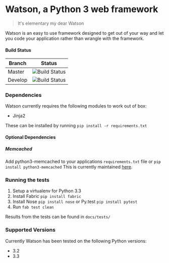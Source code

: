 # Watson, a Python 3 web framework

> It's elementary my dear Watson

Watson is an easy to use framework designed to get out of your way and let you code your application rather than wrangle with the framework.

#### Build Status

Branch | Status
------------ | -------------
Master | ![Build Status](https://api.travis-ci.org/simoncoulton/watson.png?branch=master)
Develop | ![Build Status](https://api.travis-ci.org/simoncoulton/watson.png?branch=develop)


### Dependencies

Watson currently requires the following modules to work out of box:

* Jinja2

These can be installed by running `pip install -r requirements.txt`

#### Optional Dependencies

##### Memcached

Add python3-memcached to your applications `requirements.txt` file or `pip install python3-memcached`
This is currently maintained [here][1].

### Running the tests

1. Setup a virtualenv for Python 3.3
2. Install Fabric `pip install fabric` 
3. Install Nose `pip install nose` or Py.test `pip install pytest`
4. Run `fab test clean`

Results from the tests can be found in `docs/tests/`

### Supported Versions
Currently Watson has been tested on the following Python versions:

* 3.2
* 3.3

[1]: http://pypi.python.org/pypi/python3-memcached/

